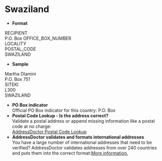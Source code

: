 Swaziland
=========

- **Format**

RECIPIENT  
P.O. Box OFFICE_BOX_NUMBER  
LOCALITY  
POSTAL_CODE  
SWAZILAND
- **Sample**

Martha Dlamini  
P.O. Box 751  
SITEKI  
L300  
SWAZILAND
- **PO Box indicator**  
Official PO Box indicator for this country: P.O. Box
- **Postal Code Lookup - Is the address correct?**  
Validate a postal address or append missing information like a postal code at no charge:  
[AddressDoctor Postal Code Lookup](http://lookup.addressdoctor.com/lookup/default.aspx?lang=en&country=SWZ)
- **AddressDoctor validates and formats international addresses**  
You have a large number of international addresses that need to be verified? AddressDoctor validates addresses from over 240 countries and puts them into the correct format:[More information.](index.php?id=31&L=1)